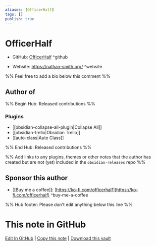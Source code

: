 ```yaml
---
aliases: [OfficerHalf]
tags: []
publish: true
---
```


# OfficerHalf

- GitHub: [OfficerHalf](https://github.com/OfficerHalf/) ^github
<!-- - Discord: `@` ^discord-->
- Website: <https://nathan-smith.org/> ^website
<!-- - [[Publish sites|Publish site]]: <https://> ^publish-->

%% Feel free to add a bio below this comment %%

## Author of

%% Begin Hub: Released contributions %%

### Plugins

- [[obsidian-collapse-all-plugin|Collapse All]]
- [[obsidian-trello|Obsidian Trello]]
- [[auto-class|Auto Class]]

%% End Hub: Released contributions %%

%% Add links to any plugins, themes or other notes that the author has created but are not (yet) included in the `obsidian-releases` repo %%

<!--
### Unlisted plugins
-->

<!--
### Others
-->

## Sponsor this author

- [[Buy me a coffee]]: [https://ko-fi.com/officerhalf](https://ko-fi.com/officerhalf) ^buy-me-a-coffee

<!--
- [[GitHub sponsors]]: [Sponsor @OfficerHalf on GitHub Sponsors](https://github.com/sponsors/OfficerHalf) ^github
- [[PayPal]]: ^paypal
- [[Patreon]]: ^patreon

-->

<!--
## Follow this author
-->

<!-- - [[YouTube Channels|On YouTube]]: <https://> ^youtube-->
<!-- - Twitter: <https://> ^twitter-->
<!-- - ... -->

%% Hub footer: Please don't edit anything below this line %%

# This note in GitHub

<span class="git-footer">[Edit In GitHub](https://github.dev/obsidian-community/obsidian-hub/blob/main/01%20-%20Community/People/OfficerHalf.md "git-hub-edit-note") | [Copy this note](https://raw.githubusercontent.com/obsidian-community/obsidian-hub/main/01%20-%20Community/People/OfficerHalf.md "git-hub-copy-note") | [Download this vault](https://github.com/obsidian-community/obsidian-hub/archive/refs/heads/main.zip "git-hub-download-vault") </span>
